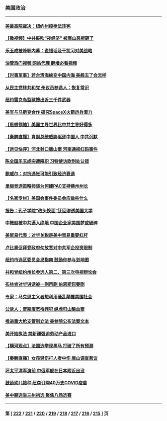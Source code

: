 ### 美国政治
---
#### [美最高院裁决：纽约州控枪法违宪](../../pages/ncid1078159/n13766058.md?06240445) 
#### [【微视频】中共鼓吹“夜经济” 被唐山恶棍砸了](../../pages/ncid1078159/n13765927.md?06240445) 
#### [乐玉成被降职内幕：说错话及干扰习对美战略](../../pages/ncid1078159/n13765372.md?06240445) 
#### [油管热门视频 网站代理 翻墙必看视频](http://209.222.30.114:81/youtube.html?06240445)
#### [【时事军事】若台湾海峡变中国内海 美舰去了会怎样](../../pages/ncid1078159/n13765307.md?06240445) 
#### [从民主党转共和党 州议员参选人：恢复常识](../../pages/ncid1078159/n13765628.md?06240445) 
#### [纽约雷克岛监狱搜出近三千件武器](../../pages/ncid1078159/n13765624.md?06240445) 
#### [美军与马斯克合作 研究SpaceX火箭运兵潜力](../../pages/ncid1078159/n13765587.md?06240445) 
#### [【思想领袖】美国主导世界比中共主导好得多](../../pages/ncid1078159/n13740086.md?06240445) 
#### [【秦鹏直播】肯副总统威胁驱逐中国人 中共沉默](../../pages/ncid1078159/n13765412.md?06240445) 
#### [【远见快评】河北封口唐山案 河南通报红码事件](../../pages/ncid1078159/n13765401.md?06240445) 
#### [陈全国乐玉成突遭降职 习特使访欧到处认错](../../pages/ncid1078159/n13763579.md?06240445) 
#### [鲍威尔：对抗通胀可能引致经济衰退](../../pages/ncid1078159/n13765360.md?06240445) 
#### [里根竞选策略师谈为何建PAC支持佛州州长](../../pages/ncid1078159/n13765212.md?06240445) 
#### [【名家专栏】美国会事件委员会应做些什么](../../pages/ncid1078159/n13765192.md?06240445) 
#### [报告：孔子学院“改头换面”迂回渗透美国大学](../../pages/ncid1078159/n13765285.md?06240445) 
#### [中概股被中共逼入绝境 中国企业家美国梦或破碎](../../pages/ncid1078159/n13765287.md?06240445) 
#### [美贸易代表：对华关税是美中贸易重要杠杆](../../pages/ncid1078159/n13765279.md?06240445) 
#### [卢比奥促拜登政府勿放宽对中共军企投资限制](../../pages/ncid1078159/n13764949.md?06240445) 
#### [纽约市选区委员会发指南 鼓励你参与划地图](../../pages/ncid1078159/n13764870.md?06240445) 
#### [共和党纽约州长参选人第二、第三次电视辩论会](../../pages/ncid1078159/n13764862.md?06240445) 
#### [布林肯对华讲话被一删再删 伯恩斯怼秦刚](../../pages/ncid1078159/n13764796.md?06240445) 
#### [专家：马克思主义者想利用骚乱颠覆美国社会](../../pages/ncid1078159/n13764739.md?06240445) 
#### [公诉人：贾斯康宽待罪犯 纵虎归山酿血案](../../pages/ncid1078159/n13764791.md?06240445) 
#### [推进重大枪支管制立法 美参院公布法案文本](../../pages/ncid1078159/n13764690.md?06240445) 
#### [美开始执法 禁新疆强迫劳动产品进口](../../pages/ncid1078159/n13764649.md?06240445) 
#### [【横河观点】法国选举现黑马 打破了所有预测](../../pages/ncid1078159/n13764591.md?06240445) 
#### [【秦鹏直播】女孩轻伤打人者中伤 唐山调查惹议](../../pages/ncid1078159/n13764586.md?06240445) 
#### [环太平洋军演前 中俄军舰在日本附近出没](../../pages/ncid1078159/n13764571.md?06240445) 
#### [鼓励幼儿接种 纽森订购40万支COVID疫苗](../../pages/ncid1078159/n13764522.md?06240445) 
#### [美中期选举三州初选 聚焦八场选赛](../../pages/ncid1078159/n13764424.md?06240445) 

---
#### 第 [ [222](./222.md?06240445) / [221](./221.md?06240445) / [220](./220.md?06240445) / [219](./219.md?06240445) / [218](./218.md?06240445) / [217](./217.md?06240445) / [216](./216.md?06240445) / [215](./215.md?06240445) ] 页
